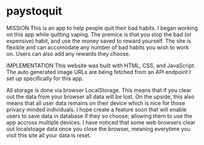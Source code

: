 # paystoquit

MISSION
This is an app to help people quit their bad habits. I began working on this app while quitting vaping. The premice is that you stop the bad (or expensive) habit, and use the money saved to reward yourself. The site is flexible and can accomodate any number of bad habits you wish to work on. Users can also add any rewards they choose. 

IMPLEMENTATION
This website was built with HTML, CSS, and JavaScript. The auto generated image URLs are being fetched from an API endpoint I set up specifically for this app. 

All storage is done via browser LocalStorage. This means that if you clear out the data from your browser all data will be lost. On the upside, this also means that all user data remains on their device which is nice for those privacy minded individuals. I hope create a feature soon that will enable users to save data in database if they so choose; allowing them to use the app accross multiple devices. I have noticed that some web browsers clear out localstoage data once you close the browser, meaning everytime you visit this site all your data is reset.
